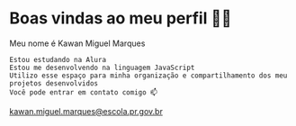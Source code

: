 # Boas vindas ao meu perfil 💙💙

Meu nome é Kawan Miguel Marques

    Estou estudando na Alura
    Estou me desenvolvendo na linguagem JavaScript
    Utilizo esse espaço para minha organização e compartilhamento dos meu projetos desenvolvidos
    Você pode entrar em contato comigo 📫

kawan.miguel.marques@escola.pr.gov.br
